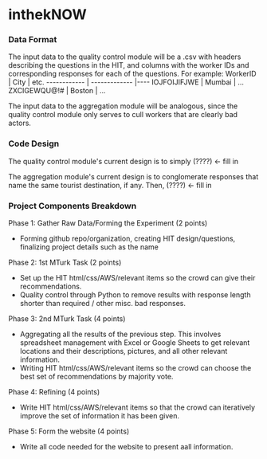 # inthekNOW

### Data Format

The input data to the quality control module will be a .csv with headers describing the questions in the HIT, and columns with the worker IDs and corresponding responses for each of the questions. For example:
WorkerID     | City          | etc.
------------ | ------------- |----
IOJFOIJIFJWE | Mumbai        | ...
ZXCIGEWQU@!# | Boston        | ...

The input data to the aggregation module will be analogous, since the quality control module only serves to cull workers that are clearly bad actors. 

### Code Design

The quality control module's current design is to simply (????) <- fill in 

The aggregation module's current design is to conglomerate responses that name the same tourist destination, if any. Then, (????) <- fill in 

### Project Components Breakdown

Phase 1: Gather Raw Data/Forming the Experiment (2 points)
- Forming github repo/organization, creating HIT design/questions, finalizing project details such as the name

Phase 2: 1st MTurk Task (2 points)
- Set up the HIT html/css/AWS/relevant items so the crowd can give their recommendations.
- Quality control through Python to remove results with response length shorter than required / other misc. bad responses.

Phase 3: 2nd MTurk Task (4 points)
- Aggregating all the results of the previous step. This involves spreadsheet management with Excel or Google Sheets to get relevant locations and their descriptions, pictures, and all other relevant information. 
- Writing HIT html/css/AWS/relevant items so the crowd can choose the best set of recommendations by majority vote.

Phase 4: Refining (4 points)
- Write HIT html/css/AWS/relevant items so that the crowd can iteratively improve the set of information it has been given.

Phase 5: Form the website (4 points)
- Write all code needed for the website to present aall information. 
